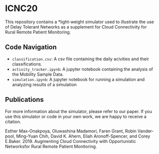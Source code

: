 # ICNC20

This repository contains a *light-weight simulator used to illustrate the use of Delay Tolerant Networks as a supplement for Cloud Connectivity for Rural Remote Patient Monitoring. 


## Code Navigation

* `classification.csv`: A csv file containing the daily acivities and their classifications.
* `activity_tracker.ipynb`: A jupyter notebook containing the analysis of the Mobility Sample Data.
* `simulation.ipynb`: A jupyter notebook for running a simulation and analyzing results of a simulation


## Publications

For more information about the simulator, please refer to our paper. If you use this simulator or code in your own work, we are happy to receive a citation.

Esther Max-Onakpoya, Oluwashina Madamori, Faren Grant, Robin Vander-pool, Ming-Yuan Chih, David K. Ahern, Eliah Aronoff-Spencer, and Corey E.Baker. 2019. Augmenting Cloud Connectivity with Opportunistic Networksfor Rural Remote Patient Monitoring. 

[//]: #[[PDF](https://arxiv.org/pdf/1905.05342.pdf)]



